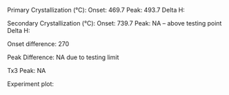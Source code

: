 Primary Crystallization (°C):
	Onset: 469.7
	Peak: 493.7
	Delta H: 

Secondary Crystallization  (°C):
	Onset: 739.7
	Peak: NA – above testing point
	Delta H:

Onset difference: 270 

Peak Difference: NA due to testing limit

Tx3 Peak: NA
<!-- PUBLISH STOP -->
Experiment plot:

